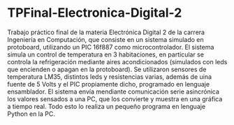 # TPFinal-Electronica-Digital-2
Trabajo práctico final de la materia Electrónica Digital 2 de la carrera Ingeniería en Computación, que consiste en un sistema simulado en protoboard, utilizando un PIC 16f887 como microcontrolador.
El sistema simula un control de temperatura en 3 habitaciones, en particular se controla la refrigeración mediante aires acondicionados (simulados con leds que encienden o apagan en la protoboard). Se utilizaron sensores de temperatura LM35, distintos leds y resistencias varias, además de uina fuente de 5 Volts y el PIC propiamente dicho, programado en lenguaje ensamblador.
El sistema envía mendiante comunicación serie asincrónica los valores sensados a una PC, que los convierte y muestra en una gráfica a tiempo real. Todo esto lo realiza un pequeño programa en lenguaje Python en la PC.

